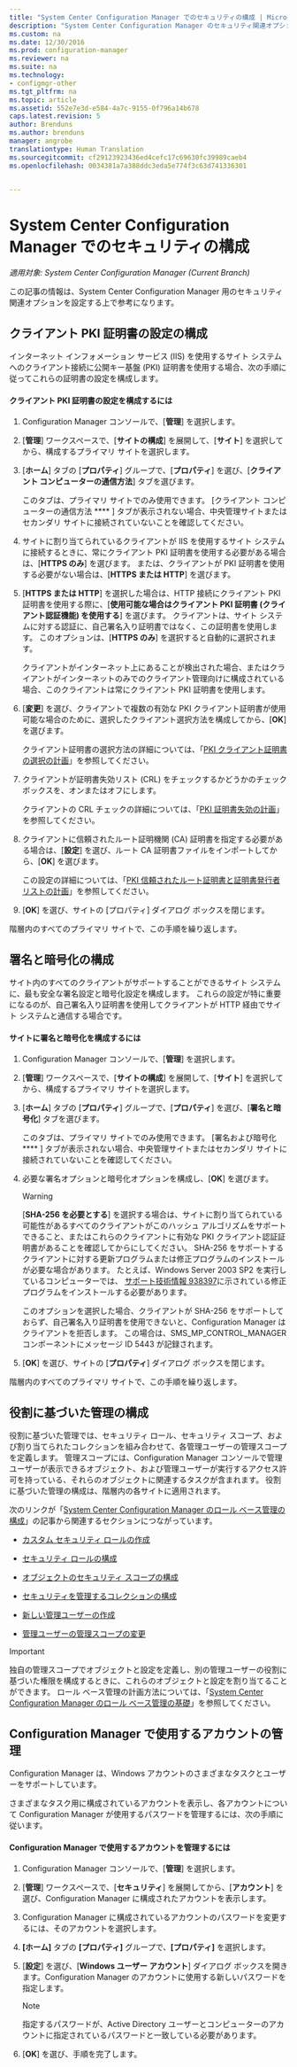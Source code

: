 ```yaml
---
title: "System Center Configuration Manager でのセキュリティの構成 | Microsoft Docs"
description: "System Center Configuration Manager のセキュリティ関連オプションを構成します。"
ms.custom: na
ms.date: 12/30/2016
ms.prod: configuration-manager
ms.reviewer: na
ms.suite: na
ms.technology:
- configmgr-other
ms.tgt_pltfrm: na
ms.topic: article
ms.assetid: 552e7e3d-e584-4a7c-9155-0f796a14b678
caps.latest.revision: 5
author: Brenduns
ms.author: brenduns
manager: angrobe
translationtype: Human Translation
ms.sourcegitcommit: cf29123923436ed4cefc17c69630fc39989caeb4
ms.openlocfilehash: 0034381a7a388ddc3eda5e774f3c63d741336301


---
```

# <a name="configure-security-in-system-center-configuration-manager"></a>System Center Configuration Manager でのセキュリティの構成

*適用対象: System Center Configuration Manager (Current Branch)*

この記事の情報は、System Center Configuration Manager 用のセキュリティ関連オプションを設定する上で参考になります。  

##  <a name="a-namebkmkconfigureclientpkia-configure-settings-for-client-pki-certificates"></a><a name="BKMK_ConfigureClientPKI"></a> クライアント PKI 証明書の設定の構成  
インターネット インフォメーション サービス (IIS) を使用するサイト システムへのクライアント接続に公開キー基盤 (PKI) 証明書を使用する場合、次の手順に従ってこれらの証明書の設定を構成します。  

#### <a name="to-configure-client-pki-certificate-settings"></a>クライアント PKI 証明書の設定を構成するには  

1.  Configuration Manager コンソールで、[**管理**] を選択します。  

2.  [**管理**] ワークスペースで、[**サイトの構成**] を展開して、[**サイト**] を選択してから、構成するプライマリ サイトを選択します。  

3.  [**ホーム**] タブの [**プロパティ**] グループで、[**プロパティ**] を選び、[**クライアント コンピューターの通信方法**] タブを選びます。  

    このタブは、プライマリ サイトでのみ使用できます。 [クライアント コンピューターの通信方法 **** ] タブが表示されない場合、中央管理サイトまたはセカンダリ サイトに接続されていないことを確認してください。  

4.  サイトに割り当てられているクライアントが IIS を使用するサイト システムに接続するときに、常にクライアント PKI 証明書を使用する必要がある場合は、[**HTTPS のみ**] を選びます。 または、クライアントが PKI 証明書を使用する必要がない場合は、[**HTTPS または HTTP**] を選びます。  

5.  [**HTTPS または HTTP**] を選択した場合は、HTTP 接続にクライアント PKI 証明書を使用する際に、[**使用可能な場合はクライアント PKI 証明書 (クライアント認証機能) を使用する**] を選びます。 クライアントは、サイト システムに対する認証に、自己署名入り証明書ではなく、この証明書を使用します。 このオプションは、[**HTTPS のみ**] を選択すると自動的に選択されます。  

    クライアントがインターネット上にあることが検出された場合、またはクライアントがインターネットのみでのクライアント管理向けに構成されている場合、このクライアントは常にクライアント PKI 証明書を使用します。  

6.  [**変更**] を選び、クライアントで複数の有効な PKI クライアント証明書が使用可能な場合のために、選択したクライアント選択方法を構成してから、[**OK**] を選びます。  

    クライアント証明書の選択方法の詳細については、「[PKI クライアント証明書の選択の計画](../../../core/plan-design/security/plan-for-security.md#BKMK_PlanningForClientCertificateSelection)」を参照してください。  

7.  クライアントが証明書失効リスト (CRL) をチェックするかどうかのチェック ボックスを、オンまたはオフにします。  

    クライアントの CRL チェックの詳細については、「[PKI 証明書失効の計画](../../../core/plan-design/security/plan-for-security.md#BKMK_PlanningForCRLs)」を参照してください。  

8.  クライアントに信頼されたルート証明機関 (CA) 証明書を指定する必要がある場合は、[**設定**] を選び、ルート CA 証明書ファイルをインポートしてから、[**OK**] を選びます。  

    この設定の詳細については、「[PKI 信頼されたルート証明書と証明書発行者リストの計画](../../../core/plan-design/security/plan-for-security.md#BKMK_PlanningForRootCAs)」を参照してください。  

9. [**OK**] を選び、サイトの [プロパティ] ダイアログ ボックスを閉じます。  

階層内のすべてのプライマリ サイトで、この手順を繰り返します。  

##  <a name="a-namebkmkconfiguresigningencryptiona-configure-signing-and-encryption"></a><a name="BKMK_ConfigureSigningEncryption"></a> 署名と暗号化の構成  
サイト内のすべてのクライアントがサポートすることができるサイト システムに、最も安全な署名設定と暗号化設定を構成します。 これらの設定が特に重要になるのが、自己署名入り証明書を使用してクライアントが HTTP 経由でサイト システムと通信する場合です。  

#### <a name="to-configure-signing-and-encryption-for-a-site"></a>サイトに署名と暗号化を構成するには  

1.  Configuration Manager コンソールで、[**管理**] を選択します。  

2.  [**管理**] ワークスペースで、[**サイトの構成**] を展開して、[**サイト**] を選択してから、構成するプライマリ サイトを選択します。  

3.  [**ホーム**] タブの [**プロパティ**] グループで、[**プロパティ**] を選び、[**署名と暗号化**] タブを選びます。  

    このタブは、プライマリ サイトでのみ使用できます。 [署名および暗号化 **** ] タブが表示されない場合、中央管理サイトまたはセカンダリ サイトに接続されていないことを確認してください。  

4.  必要な署名オプションと暗号化オプションを構成し、[**OK**] を選びます。  

    > [!WARNING]  
    >  [**SHA-256 を必要とする**] を選択する場合は、サイトに割り当てられている可能性があるすべてのクライアントがこのハッシュ アルゴリズムをサポートできること、またはこれらのクライアントに有効な PKI クライアント認証証明書があることを確認してからにしてください。 SHA-256 をサポートするクライアントに対する更新プログラムまたは修正プログラムのインストールが必要な場合があります。 たとえば、Windows Server 2003 SP2 を実行しているコンピューターでは、 [サポート技術情報 938397](http://go.microsoft.com/fwlink/p/?LinkId=226666)に示されている修正プログラムをインストールする必要があります。  
    >   
    >  このオプションを選択した場合、クライアントが SHA-256 をサポートしておらず、自己署名入り証明書を使用できないと、Configuration Manager はクライアントを拒否します。 この場合は、SMS_MP_CONTROL_MANAGER コンポーネントにメッセージ ID 5443 が記録されます。  

5.  [**OK**] を選び、サイトの [**プロパティ**] ダイアログ ボックスを閉じます。  

階層内のすべてのプライマリ サイトで、この手順を繰り返します。  

##  <a name="a-namebkmkconfigurerbaa-configure-role-based-administration"></a><a name="BKMK_ConfigureRBA"></a> 役割に基づいた管理の構成  
役割に基づいた管理では、セキュリティ ロール、セキュリティ スコープ、および割り当てられたコレクションを組み合わせて、各管理ユーザーの管理スコープを定義します。 管理スコープには、Configuration Manager コンソールで管理ユーザーが表示できるオブジェクト、および管理ユーザーが実行するアクセス許可を持っている、それらのオブジェクトに関連するタスクが含まれます。 役割に基づいた管理の構成は、階層内の各サイトに適用されます。  

次のリンクが「[System Center Configuration Manager のロール ベース管理の構成](../../../core/servers/deploy/configure/configure-role-based-administration.md)」の記事から関連するセクションにつながっています。  

-   [カスタム セキュリティ ロールの作成](../../../core/servers/deploy/configure/configure-role-based-administration.md#BKMK_CreateSecRole)  

-   [セキュリティ ロールの構成](../../../core/servers/deploy/configure/configure-role-based-administration.md#BKMK_ConfigSecRole)  

-   [オブジェクトのセキュリティ スコープの構成](../../../core/servers/deploy/configure/configure-role-based-administration.md#BKMK_ConfigSecScope)  

-   [セキュリティを管理するコレクションの構成](../../../core/servers/deploy/configure/configure-role-based-administration.md#BKMK_ConfigColl)  

-   [新しい管理ユーザーの作成](../../../core/servers/deploy/configure/configure-role-based-administration.md#BKMK_Create_AdminUser)  

-   [管理ユーザーの管理スコープの変更](../../../core/servers/deploy/configure/configure-role-based-administration.md#BKMK_ModAdminUser)  

> [!IMPORTANT]  
>  独自の管理スコープでオブジェクトと設定を定義し、別の管理ユーザーの役割に基づいた権限を構成するときに、これらのオブジェクトと設定を割り当てることができます。 ロール ベース管理の計画方法については、「[System Center Configuration Manager のロール ベース管理の基礎](../../../core/understand/fundamentals-of-role-based-administration.md)」を参照してください。  

##  <a name="a-namebkmkmanageaccountsa-manage-accounts-that-are-used-by-configuration-manager"></a><a name="BKMK_ManageAccounts"></a> Configuration Manager で使用するアカウントの管理  
Configuration Manager は、Windows アカウントのさまざまなタスクとユーザーをサポートしています。  

さまざまなタスク用に構成されているアカウントを表示し、各アカウントについて Configuration Manager が使用するパスワードを管理するには、次の手順に従います。  

#### <a name="to-manage-accounts-that-are-used-by-configuration-manager"></a>Configuration Manager で使用するアカウントを管理するには  

1.  Configuration Manager コンソールで、[**管理**] を選択します。  

2.  [**管理**] ワークスペースで、[**セキュリティ**] を展開してから、[**アカウント**] を選び、Configuration Manager に構成されたアカウントを表示します。  

3.  Configuration Manager に構成されているアカウントのパスワードを変更するには、そのアカウントを選択します。  

4.  **[ホーム]** タブの **[プロパティ]** グループで、**[プロパティ]** を選択します。  

5.  [**設定**] を選び、[**Windows ユーザー アカウント**] ダイアログ ボックスを開きます。Configuration Manager のアカウントに使用する新しいパスワードを指定します。  

    > [!NOTE]  
    >  指定するパスワードが、Active Directory ユーザーとコンピューターのアカウントに指定されているパスワードと一致している必要があります。  

6.  [**OK**] を選び、手順を完了します。  



<!--HONumber=Dec16_HO5-->


